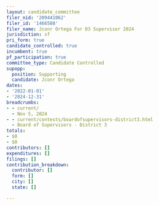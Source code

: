 ```yaml
---
layout: candidate_committee
filer_nid: '209441062'
filer_id: '1466508'
filer_name: Jconr Ortega For D3 Supervisor 2024
jurisdiction: sf
pri_form: true
candidate_controlled: true
incumbent: true
pf_participation: true
committee_type: Candidate Controlled
supopp:
  position: Supporting
  candidate: Jconr Ortega
dates:
- '2022-01-01'
- '2024-12-31'
breadcrumbs:
- - current/
  - Nov 5, 2024
- - current/contests/boardofsupervisors-district3.html
  - Board of Supervisors - District 3
totals:
- $0
- $0
contributors: []
expenditures: []
filings: []
contribution_breakdown:
  contributor: []
  form: []
  city: []
  state: []

---
```

